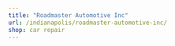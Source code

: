 ```yaml
---
title: "Roadmaster Automotive Inc"
url: /indianapolis/roadmaster-automotive-inc/
shop: car repair
---
```

